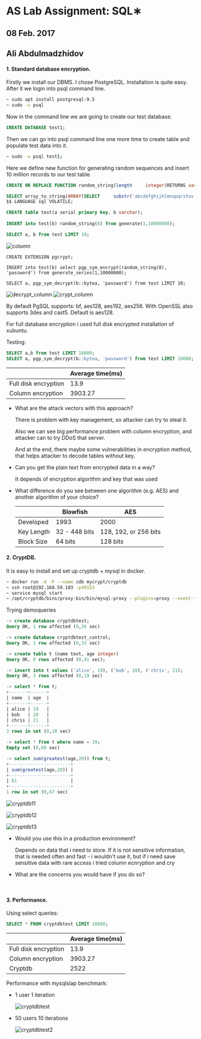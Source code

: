 # **AS Lab Assignment: SQL∗**

## 08 Feb. 2017

## **Ali Abdulmadzhidov**

#### **1. Standard database encryption.**

Firstly we install our DBMS. I chose PostgreSQL. Installation is quite easy. After it we login into psql command line.

```bash
~ sudo apt install postgresql-9.5
~ sudo -u psql
```
Now in the command line we are going to create our test database.

```sql
CREATE DATABASE test1;
```

Then we can go into psql command line one more time to create table and populate test data into it.

```bash
~ sudo -u psql test1;
```
Here we define new function for generating random sequences and insert 10 million records to our test table.

```sql
CREATE OR REPLACE FUNCTION random_string(length 	integer)RETURNS varchar AS $$

SELECT array_to_string(ARRAY(SELECT 	substr('abcdefghijklmnopqrstuv', trunc(random()*21+1)::int,1) FROM generate_series(1,$1)),'') 
$$ LANGUAGE sql VOLATILE;

CREATE table test(a serial primary key, b varchar);
	
INSERT into test(b) random_string(8) from generate(1,10000000);	

SELECT a, b from test LIMIT 10;
```

 ![column](/home/mrzizik/screenshots/column.png)



```plsql
CREATE EXTENSION pgcrypt;

INSERT into test(b) select pgp_sym_encrypt(random_string(8), 'password') from generate_series(1,10000000);

SELECT a, pgp_sym_decrypt(b::bytea, 'password') from test LIMIT 10;
```

 ![decrypt_column](/home/mrzizik/screenshots/decrypt_column.png) ![crypt_column](/home/mrzizik/screenshots/crypt_column.png)



By default PgSQL supports: bf, aes128, aes192, aes256. With OpenSSL also supports 3des and cast5.
Default is aes128.

For full database encryption i used full disk encrypted installation of xubuntu.

Testing:

```sql
SELECT a,b from test LIMIT 10000;
SELECT a, pgp_sym_decrypt(b::bytea, 'password') from test LIMIT 10000;
```



|                      | Average time(ms) |
| -------------------- | ---------------- |
| Full disk encryption | 13.9             |
| Column encryption    | 3903.27          |

* What are the attack vectors with this approach?

  There is problem with key management, so attacker can try to steal it.

  Also we can see big performance problem with column encryption, and attacker can to try DDoS that server.

  And at the end, there maybe some vulnerabilities in encryption method, that helps attacker to decode tables without key.

* Can you get the plain text from encrypted data in a way?

  It depends of encryption algorithm and key that was used

* What difference do you see between one algorithm (e.g. AES) and another algorithm of your choice?

  |            | Blowfish      | AES                   |
  | ---------- | ------------- | --------------------- |
  | Developed  | 1993          | 2000                  |
  | Key Length | 32 - 448 bits | 128, 192, or 256 bits |
  | Block Size | 64 bits       | 128 bits              |



#### **2. CryptDB.**

It is easy to install and set up cryptdb + mysql in docker.

```bash
~ docker run -d -P --name cdb mycrypt/cryptdb
~ ssh root@192.168.59.103 -p49153
~ service mysql start
~ /opt/cryptdb/bins/proxy-bin/bin/mysql-proxy --plugins=proxy --event-threads=4 --max-open-files=1024 --proxy-lua-script=$EDBDIR/mysqlproxy/wrapper.lua --proxy-address=0.0.0.0:3307 --proxy-b-addresses=127.0.0.1:3306

```

Trying demoqueries

```sql
-> create database cryptdbtest;
Query OK, 1 row affected (0,26 sec)

-> create database cryptdbtest_control;
Query OK, 1 row affected (0,33 sec)

-> create table t (name text, age integer)
Query OK, 0 rows affected (0,41 sec);

-> insert into t values ('alice', 19), ('bob', 20), ('chris', 21);
Query OK, 3 rows affected (0,19 sec)

-> select * from t;
+-------+------+
| name  | age  |
+-------+------+
| alice | 19   |
| bob   | 20   |
| chris | 21   |
+-------+------+
3 rows in set (0,10 sec)

-> select * from t where name = 19;
Empty set (0,60 sec)

-> select sum(greatest(age,20)) from t;
+-----------------------+
| sum(greatest(age,20)) |
+-----------------------+
| 61                    |
+-----------------------+
1 row in set (0,67 sec)

```

 ![cryptdb11](/home/mrzizik/screenshots/cryptdb11.png)

 ![cryptdb12](/home/mrzizik/screenshots/cryptdb12.png)

 ![cryptdb13](/home/mrzizik/screenshots/cryptdb13.png)

* Would you use this in a production environment?

  Depends on data that i need to store. If it is not sensitive information, that is needed often and fast - i wouldn't use it, but if i need save sensitive data with rare access i tried column ecnryption and cry

* What are the concerns you would have if you do so?

  ​

#### **3. Performance.**

Using select queries:

```sql
SELECT * FROM cryptdbtest LIMIT 10000;
```

|                      | Average time(ms) |
| -------------------- | ---------------- |
| Full disk encryption | 13.9             |
| Column encryption    | 3903.27          |
| Cryptdb              | 2522             |

Performance with mysqlslap benchmark: 

* 1 user 1 iteration

  ![cryptdbtest](/home/mrzizik/screenshots/cryptdbtest.png)

* 50 users 10 iterations

  ![cryptdbtest2](/home/mrzizik/screenshots/cryptdbtest2.png)